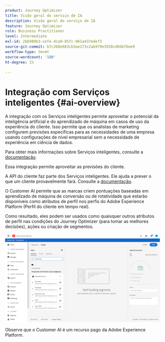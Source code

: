 ```yaml
---
product: Journey Optimizer
title: Visão geral do serviço de IA
description: Visão geral do serviço de IA
feature: Journey Optimizer
role: Business Practitioner
level: Intermediate
exl-id: 2b6989b3-cefe-4ca9-85fc-961a437edef3
source-git-commit: b7c3b0e683cb5ae173c2ab979e3558cd0dbf6ee9
workflow-type: tm+mt
source-wordcount: '180'
ht-degree: 1%

---
```


# Integração com Serviços inteligentes {#ai-overview}

A integração com os Serviços inteligentes permite aproveitar o potencial da inteligência artificial e do aprendizado de máquina em casos de uso da experiência do cliente. Isso permite que os analistas de marketing configurem previsões específicas para as necessidades de uma empresa usando configurações de nível empresarial sem a necessidade de experiência em ciência de dados.

Para obter mais informações sobre Serviços inteligentes, consulte a [documentação](https://docs.adobe.com/content/help/en/experience-platform/intelligent-services/home.html).

Essa integração permite aproveitar as previsões do cliente.

A API do cliente faz parte dos Serviços inteligentes. Ele ajuda a prever o que um cliente provavelmente fará. Consulte a [documentação](https://docs.adobe.com/content/help/en/experience-platform/intelligent-services/customer-ai/overview.html).

O Customer AI permite que as marcas criem pontuações baseadas em aprendizado de máquina de conversão ou de rotatividade que estarão disponíveis como atributos de perfil nos perfis do Adobe Experience Platform (Perfil do cliente em tempo real).

Como resultado, eles podem ser usados como quaisquer outros atributos de perfil nas condições do Journey Optimizer (para tomar as melhores decisões), ações ou criação de segmentos.

![](../assets/customer-ai.png)

Observe que o Customer AI é um recurso pago da Adobe Experience Platform.